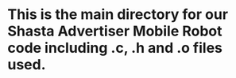 # This is the main directory for our Shasta Advertiser Mobile Robot code including .c, .h and .o files used.
